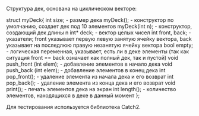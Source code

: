 Структура дек, основана на циклическом векторе:

struct myDeck{
    int size; - размер дека
    myDeck(); - конструктор по умолчанию, создает дек под 10 элементов
    myDeck(int n); - конструктор, создающий дек длины n
    int* deck; - вектор целых чисел
    int front, back; - указатели; front указывает первую левую занятую ячейку вектора, back указывает на последлюю правую незанятую ячейку вектора
    bool empty; - логическая переменная, указывает, есть ли в деке элементы (так как ситуация front == back означает как полный дек, так и пустой)
    void push_front (int elem); - добавление элементов в начало дека
    void push_back (int elem); - добавление элементов в конец дека
    int pop_front(); - удаление элемента из начала дека и его возврат
    int pop_back(); - удаление элемента из конца дека и его возврат
    void print(); - печать элементов дека на экран
    int length(); - количество элементов, находящихся в деке в данный момент
};

Для тестирования используется библиотека Catch2.
